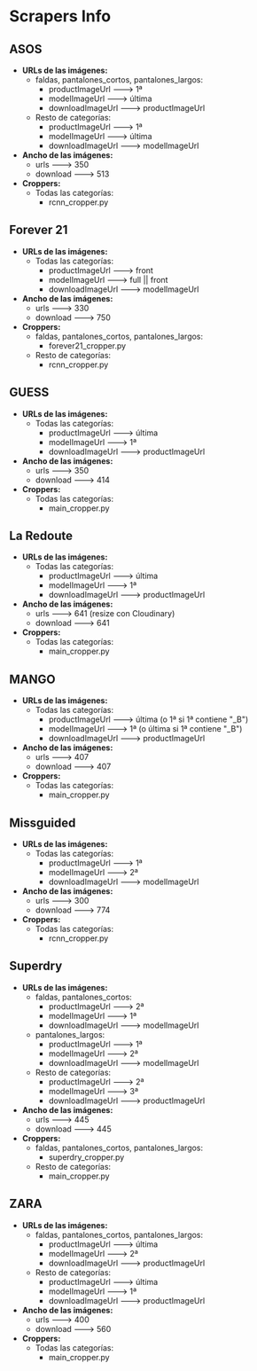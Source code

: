 ﻿# Scrapers Info #

## ASOS ##

 - **URLs de las imágenes:**
	 - faldas, pantalones_cortos, pantalones_largos:
		 - productImageUrl ---> 1ª
		 - modelImageUrl ---> última
		 - downloadImageUrl ---> productImageUrl
	 - Resto de categorías:
		 - productImageUrl ---> 1ª
		 - modelImageUrl ---> última
		 - downloadImageUrl ---> modelImageUrl
 - **Ancho de las imágenes:**
	 - urls ---> 350
	 - download ---> 513
 - **Croppers:**
	 - Todas las categorías:
		 - rcnn_cropper.py

## Forever 21 ##

 - **URLs de las imágenes:**
	 - Todas las categorías:
		 - productImageUrl ---> front
		 - modelImageUrl ---> full || front
		 - downloadImageUrl ---> modelImageUrl
 - **Ancho de las imágenes:**
	 - urls ---> 330
	 - download ---> 750
 - **Croppers:**
	 - faldas, pantalones_cortos, pantalones_largos:
		 - forever21_cropper.py
	 - Resto de categorías:
		 - rcnn_cropper.py

## GUESS ##

 - **URLs de las imágenes:**
	 - Todas las categorías:
		 - productImageUrl ---> última
		 - modelImageUrl ---> 1ª
		 - downloadImageUrl ---> productImageUrl
 - **Ancho de las imágenes:**
	 - urls ---> 350
	 - download ---> 414
 - **Croppers:**
	 - Todas las categorías:
		 - main_cropper.py

## La Redoute ##

 - **URLs de las imágenes:**
	 - Todas las categorías:
		 - productImageUrl ---> última
		 - modelImageUrl ---> 1ª
		 - downloadImageUrl ---> productImageUrl
 - **Ancho de las imágenes:**
	 - urls ---> 641 (resize con Cloudinary)
	 - download ---> 641
 - **Croppers:**
	 - Todas las categorías:
		 - main_cropper.py

## MANGO ##

 - **URLs de las imágenes:**
	 - Todas las categorías:
		 - productImageUrl ---> última (o 1ª si 1ª contiene "_B")
		 - modelImageUrl ---> 1ª (o última si 1ª contiene "_B")
		 - downloadImageUrl ---> productImageUrl
 - **Ancho de las imágenes:**
	 - urls ---> 407
	 - download ---> 407
 - **Croppers:**
	 - Todas las categorías:
		 - main_cropper.py

## Missguided ##

 - **URLs de las imágenes:**
	 - Todas las categorías:
		 - productImageUrl ---> 1ª
		 - modelImageUrl ---> 2ª
		 - downloadImageUrl ---> modelImageUrl
 - **Ancho de las imágenes:**
	 - urls ---> 300
	 - download ---> 774
 - **Croppers:**
	 - Todas las categorías:
		 - rcnn_cropper.py

## Superdry ##

 - **URLs de las imágenes:**
	 - faldas, pantalones_cortos:
		 - productImageUrl ---> 2ª
		 - modelImageUrl ---> 1ª
		 - downloadImageUrl ---> modelImageUrl
	 - pantalones_largos:
		 - productImageUrl ---> 1ª
		 - modelImageUrl ---> 2ª
		 - downloadImageUrl ---> modelImageUrl
	 - Resto de categorías:
		 - productImageUrl ---> 2ª
		 - modelImageUrl ---> 3ª
		 - downloadImageUrl ---> productImageUrl
 - **Ancho de las imágenes:**
	 - urls ---> 445
	 - download ---> 445
 - **Croppers:**
	 - faldas, pantalones_cortos, pantalones_largos:
		 - superdry_cropper.py
	 - Resto de categorías:
		 - main_cropper.py

## ZARA ##

 - **URLs de las imágenes:**
	 - faldas, pantalones_cortos, pantalones_largos:
		 - productImageUrl ---> última
		 - modelImageUrl ---> 2ª
		 - downloadImageUrl ---> productImageUrl
	 - Resto de categorías:
		 - productImageUrl ---> última
		 - modelImageUrl ---> 1ª
		 - downloadImageUrl ---> productImageUrl
 - **Ancho de las imágenes:**
	 - urls ---> 400
	 - download ---> 560
 - **Croppers:**
	 - Todas las categorías:
		 - main_cropper.py